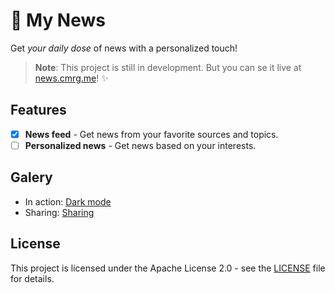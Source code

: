 # 📰 My News

Get _your daily dose_ of news with a personalized touch!

> **Note**: This project is still in development. But you can se it live at [news.cmrg.me](https://news.cmrg.me)! ✨

## Features

- [x] **News feed** - Get news from your favorite sources and topics.
- [ ] **Personalized news** - Get news based on your interests.

## Galery

- In action: [Dark mode](/docs/assets/dark.gif)
- Sharing: [Sharing](/docs/assets/og.webp)

## License

This project is licensed under the Apache License 2.0 - see the [LICENSE](LICENSE) file for details.
